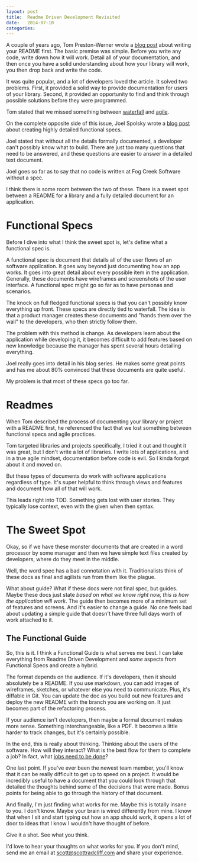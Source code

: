 ```yaml
---
layout: post
title:  Readme Driven Development Revisited
date:   2014-07-10
categories:
---
```


A couple of years ago, Tom Preston-Werner wrote a [blog post](http://tom.preston-werner.com/2010/08/23/readme-driven-development.html) about writing your README first. The basic premise was simple. Before you write any code, write down how it will work. Detail all of your documentation, and then once you have a solid understanding about how your library will work, you then drop back and write the code.

It was quite popular, and a lot of developers loved the article.  It solved two problems. First, it provided a solid way to provide documentation for users of your library. Second, it provided an opportunity to find and think through possible solutions before they were programmed.

Tom stated that we missed something between [waterfall](http://en.wikipedia.org/wiki/Waterfall_development) and [agile](http://en.wikipedia.org/wiki/Agile_development).

On the complete opposite side of this issue, Joel Spolsky wrote a [blog post](http://www.joelonsoftware.com/articles/fog0000000036.html) about creating highly detailed functional specs.

Joel stated that without all the details formally documented, a developer can't possibly know what to build. There are just too many questions that need to be answered, and these questions are easier to answer in a detailed text document.

Joel goes so far as to say that no code is written at Fog Creek Software without a spec.

I think there is some room between the two of these. There is a sweet spot between a README for a library and a fully detailed document for an application.

# Functional Specs
Before I dive into what I think the sweet spot is, let's define what a functional spec is.

A functional spec is document that details all of the user flows of an software application. It goes way beyond just documenting how an app works. It goes into great detail about every possible item in the application. Generally, these documents have wireframes and screenshots of the user interface. A functional spec might go so far as to have personas and scenarios.

The knock on full fledged functional specs is that you can't possibly know everything up front. These specs are directly tied to waterfall. The idea is that a product manager creates these documents and "hands them over the wall" to the developers, who then strictly follow them.

The problem with this method is change. As developers learn about the application while developing it, it becomes difficult to add features based on new knowledge because the manager has spent several hours detailing everything.

Joel really goes into detail in his blog series. He makes some great points and has me about 80% convinced that these documents are quite useful.

My problem is that most of these specs go too far.


# Readmes
When Tom described the process of documenting your library or project with a README first, he referenced the fact that we lost something between functional specs and agile practices.

Tom targeted libraries and projects specifically, I tried it out and thought it was great, but I don't write a lot of libraries. I write lots of applications, and in a true agile mindset, documentation before code is evil. So I kinda forgot about it and moved on.

But these types of documents do work with software applications regardless of type. It's super helpful to think through views and features and document how all of that will work.

This leads right into TDD. Something gets lost with user stories. They typically lose context, even with the given when then syntax.

# The Sweet Spot
Okay, so if we have these monster documents that are created in a word processor by some manager and then we have simple text files created by developers, where do they meet in the middle.

Well, the word spec has a bad connotation with it. Traditionalists think of these docs as final and agilists run from them like the plague.

What about guide? What if these docs were not final spec, but guides. Maybe these docs just state _based on what we know right now, this is how the application will work_. The guide then becomes more of a minimum set of features and screens. And it's easier to change a guide. No one feels bad about updating a simple guide that doesn't have three full days worth of work attached to it.

## The Functional Guide
So, this is it. I think a Functional Guide is what serves me best. I can take everything from Readme Driven Development and _some_ aspects from Functional Specs and create a hybrid.

The format depends on the audience. If it's developers, then it should absolutely be a README. If you use markdown, you can add images of wireframes, sketches, or whatever else you need to communicate. Plus, it's diffable in Git. You can update the doc as you build out new features and deploy the new README with the branch you are working on. It just becomes part of the refactoring process.

If your audience isn't developers, then maybe a formal document makes more sense. Something interchangeable, like a PDF. It becomes a little harder to track changes, but it's certainly possible.

In the end, this is really about thinking. Thinking about the users of the software. How will they interact? What is the best flow for them to complete a job? In fact, what [jobs need to be done](http://www.innosight.com/services-expertise/expertise/jobs-to-be-done.cfm)?

One last point. If you've ever been the newest team member, you'll know that it can be really difficult to get up to speed on a project. It would be incredibly useful to have a document that you could look through that detailed the thoughts behind some of the decisions that were made. Bonus points for being able to go through the history of that document.

And finally, I'm just finding what works for me. Maybe this is totally insane to you. I don't know. Maybe your brain is wired differently from mine. I know that when I sit and start typing out how an app should work, it opens a lot of door to ideas that I know I wouldn't have thought of before.

Give it a shot. See what you think.

I'd love to hear your thoughts on what works for you. If you don't mind, send me an email at scott@scottradcliff.com and share your experience.






